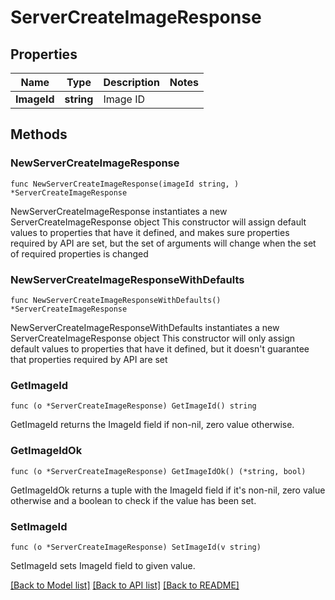 # ServerCreateImageResponse

## Properties

Name | Type | Description | Notes
------------ | ------------- | ------------- | -------------
**ImageId** | **string** | Image ID | 

## Methods

### NewServerCreateImageResponse

`func NewServerCreateImageResponse(imageId string, ) *ServerCreateImageResponse`

NewServerCreateImageResponse instantiates a new ServerCreateImageResponse object
This constructor will assign default values to properties that have it defined,
and makes sure properties required by API are set, but the set of arguments
will change when the set of required properties is changed

### NewServerCreateImageResponseWithDefaults

`func NewServerCreateImageResponseWithDefaults() *ServerCreateImageResponse`

NewServerCreateImageResponseWithDefaults instantiates a new ServerCreateImageResponse object
This constructor will only assign default values to properties that have it defined,
but it doesn't guarantee that properties required by API are set

### GetImageId

`func (o *ServerCreateImageResponse) GetImageId() string`

GetImageId returns the ImageId field if non-nil, zero value otherwise.

### GetImageIdOk

`func (o *ServerCreateImageResponse) GetImageIdOk() (*string, bool)`

GetImageIdOk returns a tuple with the ImageId field if it's non-nil, zero value otherwise
and a boolean to check if the value has been set.

### SetImageId

`func (o *ServerCreateImageResponse) SetImageId(v string)`

SetImageId sets ImageId field to given value.



[[Back to Model list]](../README.md#documentation-for-models) [[Back to API list]](../README.md#documentation-for-api-endpoints) [[Back to README]](../README.md)



